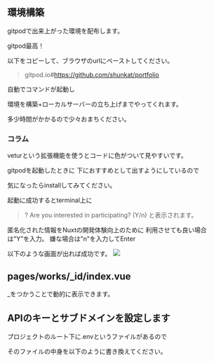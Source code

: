 ## 環境構築
gitpodで出来上がった環境を配布します。

gitpod最高！

以下をコピーして、ブラウザのurlにペーストしてください。
>gitpod.io#https://github.com/shunkat/portfolio

自動でコマンドが起動し

環境を構築+ローカルサーバーの立ち上げまでやってくれます。

多少時間がかかるので少々おまちください。

### コラム
veturという拡張機能を使うとコードに色がついて見やすいです。

gitpodを起動したときに
下におすすめとして出すようにしているので

気になったらinstallしてみてください。

起動に成功するとterminal上に
>? Are you interested in participating? (Y/n) 
と表示されます。

匿名化された情報をNuxtの開発体験向上のために
利用させても良い場合は"Y"を入力。
嫌な場合は"n"を入力してEnter

以下のような画面が出れば成功です。
<img src="successOpeningLocalServer">


## pages/works/_id/index.vue
_をつかうことで動的に表示できます。



## APIのキーとサブドメインを設定します
プロジェクトのルート下に.envというファイルがあるので

そのファイルの中身を以下のように書き換えてください。